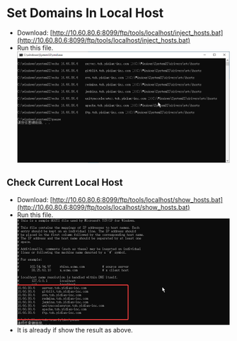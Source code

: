 # Set Domains In Local Host

* Download: [http://10.60.80.6:8099/ftp/tools/localhost/inject_hosts.bat](http://10.60.80.6:8099/ftp/tools/localhost/inject_hosts.bat)
* Run this file.
    ![cmd_V9X0O6GNwK](vx_images/262811611248577.png)

## Check Current Local Host
* Download: [http://10.60.80.6:8099/ftp/tools/localhost/show_hosts.bat](http://10.60.80.6:8099/ftp/tools/localhost/show_hosts.bat)
* Run this file.
![cmd_u67if1F2EQ](vx_images/440485510230151.png)
* It is already if show the result as above. 
